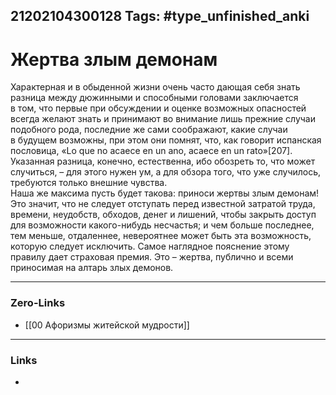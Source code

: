 21202104300128
Tags: #type_unfinished_anki 
---
# Жертва злым демонам

Характерная и в обыденной жизни очень часто дающая себя знать разница между дюжинными и способными головами заключается в том, что первые при обсуждении и оценке возможных опасностей всегда желают знать и принимают во внимание лишь прежние случаи подобного рода, последние же сами соображают, какие случаи в будущем возможны, при этом они помнят, что, как говорит испанская пословица, «Lo que no acaece en un ano, acaece en un rato»[207]. Указанная разница, конечно, естественна, ибо обозреть то, что может случиться, – для этого нужен ум, а для обзора того, что уже случилось, требуются только внешние чувства.<br>Наша же максима пусть будет такова: приноси жертвы злым демонам! Это значит, что не следует отступать перед известной затратой труда, времени, неудобств, обходов, денег и лишений, чтобы закрыть доступ для возможности какого-нибудь несчастья; и чем больше последнее, тем меньше, отдаленнее, невероятнее может быть эта возможность, которую следует исключить. Самое наглядное пояснение этому правилу дает страховая премия. Это – жертва, публично и всеми приносимая на алтарь злых демонов.

---
### Zero-Links
- [[00 Афоризмы житейской мудрости]]
---
### Links
-